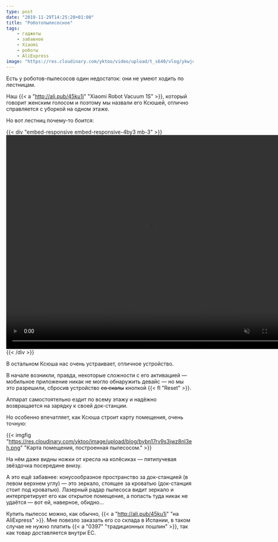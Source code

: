 ```yaml
---
type: post
date: "2019-11-29T14:25:20+01:00"
title: "Роботопылесосное"
tags:
    - гаджеты
    - забавное
    - Xiaomi
    - роботы
    - AliExpress
image: "https://res.cloudinary.com/yktoo/video/upload/t_s640/vlog/ykwjc11p7pi96lgdncxn.jpg"
---
```


Есть у роботов-пылесосов один недостаток: они не умеют ходить по лестницам.

Наш {{< a "http://ali.pub/45ku1i" "Xiaomi Robot Vacuum 1S" >}}, который говорит женским голосом и поэтому мы назвали его Ксюшей, отлично справляется с уборкой на одном этаже.

Но вот лестниц почему-то боится:

<!--more-->

{{< div "embed-responsive embed-responsive-4by3 mb-3" >}}
<video width="768" height="576" class="embed-responsive-item" autoplay loop muted>
   <source src="https://res.cloudinary.com/yktoo/video/upload/vlog/ykwjc11p7pi96lgdncxn.mp4" type="video/mp4" />
</video>
{{< /div >}}

В остальном Ксюша нас очень устраивает, отличное устройство.

В начале возникли, правда, некоторые сложности с его активацией — мобильное приложение никак не могло обнаружить девайс — но мы это разрешили, сбросив устройство ~~со скалы~~ кнопкой {{< fl "Reset" >}}.

Аппарат самостоятельно ездит по всему этажу и надёжно возвращается на зарядку к своей док-станции.

Но особенно впечатляет, как Ксюша строит карту помещения, очень точную:

{{< imgfig "https://res.cloudinary.com/yktoo/image/upload/blog/bybn17rv9s3jwz8nl3eh.png" "Карта помещения, построенная пылесосом." >}}

На нём даже видны ножки от кресла на колёсиках — пятилучевая звёздочка посередине внизу.

А это ещё забавнее: конусообразное пространство за док-станцией (в левом верхнем углу) — это зеркало, стоящее за кроватью (док-станция стоит под кроватью). Лазерный радар пылесоса видит зеркало и интерпретирует его как открытое помещение, а попасть туда никак не удаётся — вот ей, наверное, обидно…

Купить пылесос можно, как обычно, {{< a "http://ali.pub/45ku1i" "на AliExpress" >}}. Мне повезло заказать его со склада в Испании, в таком случае не нужно платить {{< a "0397" "традиционных пошлин" >}}, так как товар доставляется внутри ЕС.